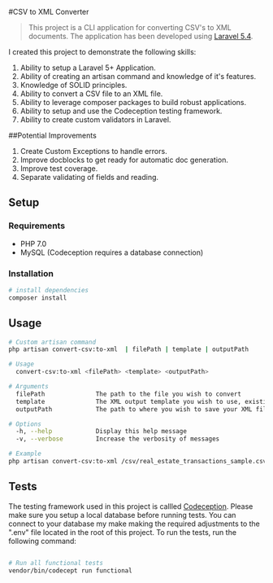 #CSV to XML Converter

> This project is a CLI application for converting CSV's to XML documents. The application has been developed using [Laravel 5.4](https://laravel.com/).

I created this project to demonstrate the following skills:

1. Ability to setup a Laravel 5+ Application.
2. Ability of creating an artisan command and knowledge of it's features.
3. Knowledge of SOLID principles.
4. Ability to convert a CSV file to an XML file.
5. Ability to leverage composer packages to build robust applications.
6. Ability to setup and use the Codeception testing framework.
7. Ability to create custom validators in Laravel.

##Potential Improvements

1. Create Custom Exceptions to handle errors.
2. Improve docblocks to get ready for automatic doc generation.
3. Improve test coverage.
4. Separate validating of fields and reading.

## Setup

### Requirements

- PHP 7.0
- MySQL (Codeception requires a database connection)

### Installation

``` bash
# install dependencies
composer install
```

## Usage

``` bash
# Custom artisan command
php artisan convert-csv:to-xml  | filePath | template | outputPath

# Usage
  convert-csv:to-xml <filePath> <template> <outputPath>

# Arguments
  filePath              The path to the file you wish to convert
  template              The XML output template you wish to use, existing options are "real-estate-transaction"
  outputPath            The path to where you wish to save your XML file

# Options
  -h, --help            Display this help message
  -v, --verbose         Increase the verbosity of messages

# Example
php artisan convert-csv:to-xml /csv/real_estate_transactions_sample.csv real-estate-transaction /xml/

```

## Tests

The testing framework used in this project is callled [Codeception](http://codeception.com/). Please make sure you setup a local database before running tests. You can connect to your database my make making the required adjustments to the ".env" file located in the root of this project. To run the tests, run the following command:
``` bash

# Run all functional tests
vendor/bin/codecept run functional
```